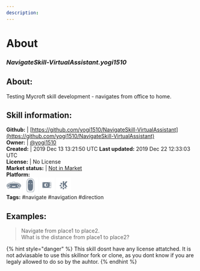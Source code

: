 ```yaml
---
description: 
---
```


# About  
### _NavigateSkill-VirtualAssistant.yogi1510_  
## About:  
Testing Mycroft skill development - navigates from office to home.

## Skill information:  
**Github:** | [https://github.com/yogi1510/NavigateSkill-VirtualAssistant](https://github.com/yogi1510/NavigateSkill-VirtualAssistant)  
**Owner:** | [@yogi1510](https://github.com/yogi1510)  
**Created:** | 2019 Dec 13 13:21:50 UTC  **Last updated:** 2019 Dec 22 12:33:03 UTC  
**License:** | No License  
**Market status:** | [Not in Market](https://market.mycroft.ai/skill/)  
**Platform:**  
 ![Mark I](../.gitbook/assets/mark-1-icon.png)  ![Mark II](../.gitbook/assets/mark-2-icon.png)  ![Picroft](../.gitbook/assets/picroft-icon.png)  ![plasmoid](../.gitbook/assets/kde.png)   
**Tags:** \#navigate \#navigation \#direction   
## Examples:  
> Navigate from place1 to place2.  
> What is the distance from place1 to place2?  
  
{% hint style="danger" %}
This skill dosnt have any license attatched. It is not adviasable to use this skillnor fork or clone, as you dont know if you are legaly allowed to do so by the auhtor.
{% endhint %}
